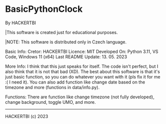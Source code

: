 # BasicPythonClock
By HACKERTBI



|This software is created just for educational purposes.

|NOTE: This software is distributed only in Czech language.


Basic Info:
 Cretor: HACKERTBI
 Licence: MIT
 Developed On: Python 3.11, VS Code, Windows 11 (x64)
 Last README Update: 13. 05. 2023
 
More Info:
 I think that this just speaks for itself. The code isn't perfect, but I also think that it is not that bad (XD). 
 The best about this software is that it's just basic function, so you can do whatever you want with it
 (pls fix it for me :( I need it). 
 You can also add function like change date based on the timezone and more (functions in data/info.py).
 
Functions:
 There are function like change timezone (not fully developed), change background, toggle UMO, and more.
 
------------------
HACKERTBI (c) 2023
